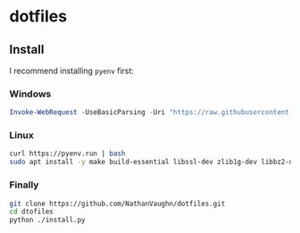 # dotfiles

## Install

I recommend installing `pyenv` first:

### Windows

```powershell
Invoke-WebRequest -UseBasicParsing -Uri "https://raw.githubusercontent.com/pyenv-win/pyenv-win/master/pyenv-win/install-pyenv-win.ps1" -OutFile "./install-pyenv-win.ps1"; &"./install-pyenv-win.ps1"
```

### Linux

```bash
curl https://pyenv.run | bash
sudo apt install -y make build-essential libssl-dev zlib1g-dev libbz2-dev libreadline-dev libsqlite3-dev wget curl llvm libncurses5-dev libncursesw5-dev xz-utils tk-dev
```

### Finally

```bash
git clone https://github.com/NathanVaughn/dotfiles.git
cd dtofiles
python ./install.py
```

